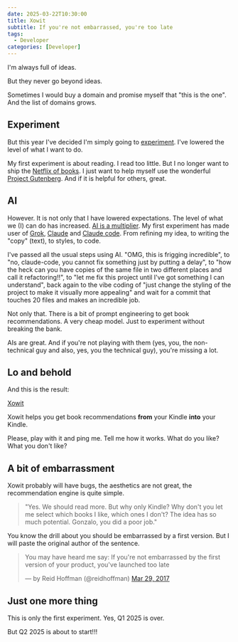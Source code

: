 ```yaml
---
date: 2025-03-22T10:30:00
title: Xowit
subtitle: If you're not embarrassed, you're too late
tags:
  - Developer
categories: [Developer]
---
```


I'm always full of ideas.

But they never go beyond ideas.

Sometimes I would buy a domain and promise myself that "this is the one". And the list of domains grows.

## Experiment

But this year I've decided I'm simply going to [experiment](https://www.goodreads.com/review/show/7424432804). I've lowered the level of what I want to do.

My first experiment is about reading. I read too little. But I no longer want to ship the [Netflix of books](https://gonzalo.f-v.es/blog/2015-12-12-the-netflix-of-books/). I just want to help myself use the wonderful [Project Gutenberg](https://www.gutenberg.org/). And if it is helpful for others, great.

## AI

However. It is not only that I have lowered expectations. The level of what we (I) can do has increased. [AI is a multiplier](https://www.goodreads.com/review/show/7424479812). My first experiment has made user of [Grok](https://x.com/i/grok), [Claude](https://claude.ai/) and [Claude code](https://docs.anthropic.com/en/docs/agents-and-tools/claude-code/overview). From refining my idea, to writing the "copy" (text), to styles, to code.

I've passed all the usual steps using AI. "OMG, this is frigging incredible", to "no, claude-code, you cannot fix something just by putting a delay", to "how the heck can you have copies of the same file in two different places and call it refactoring!!", to "let me fix this project until I've got something I can understand", back again to the vibe coding of "just change the styling of the project to make it visually more appealing" and wait for a commit that touches 20 files and makes an incredible job.

Not only that. There is a bit of prompt engineering to get book recommendations. A very cheap model. Just to experiment without breaking the bank.

AIs are great. And if you're not playing with them (yes, you, the non-technical guy and also, yes, you the technical guy), you're missing a lot.

## Lo and behold

And this is the result:

[Xowit](https://xowit.com)

Xowit helps you get book recommendations **from** your Kindle **into** your Kindle.

Please, play with it and ping me. Tell me how it works. What do you like? What you don't like?

## A bit of embarrassment

Xowit probably will have bugs, the aesthetics are not great, the recommendation engine is quite simple.


<blockquote>"Yes. We should read more. But why only Kindle? Why don't you let me select which books I like, which ones I don't? The idea has so much potential. Gonzalo, you did a poor job."</blockquote>

You know the drill about you should be embarrassed by a first version. But I will paste the original author of the sentence.

<blockquote class="twitter-tweet"><p lang="en" dir="ltr">You may have heard me say: If you're not embarrassed by the first version of your product, you've launched too late</p>&mdash; by Reid Hoffman (@reidhoffman) <a href="https://x.com/reidhoffman/status/847142924240379904?lang=en">Mar 29, 2017</a></blockquote>
<script async src="https://platform.twitter.com/widgets.js" charset="utf-8"></script>

## Just one more thing

This is only the first experiment. Yes, Q1 2025 is over.

But Q2 2025 is about to start!!!
